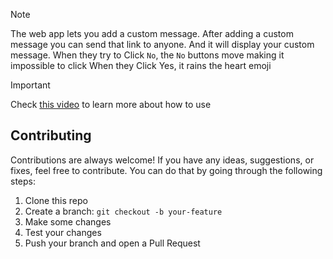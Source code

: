 > [!NOTE]
> The web app lets you add a custom message. After adding a custom message you can send that link to anyone.
> And it will display your custom message.
> When they try to Click `No`, the `No` buttons move making it impossible to click
> When they Click Yes, it rains the heart emoji

> [!IMPORTANT]
> Check [this video](https://www.instagram.com/p/C4ZYioAv5Nx/) to learn more about how to use

## Contributing

Contributions are always welcome! If you have any ideas, suggestions, or fixes, feel free to contribute. You can do that by going through the following steps:

1. Clone this repo
2. Create a branch: `git checkout -b your-feature`
3. Make some changes
4. Test your changes
5. Push your branch and open a Pull Request
